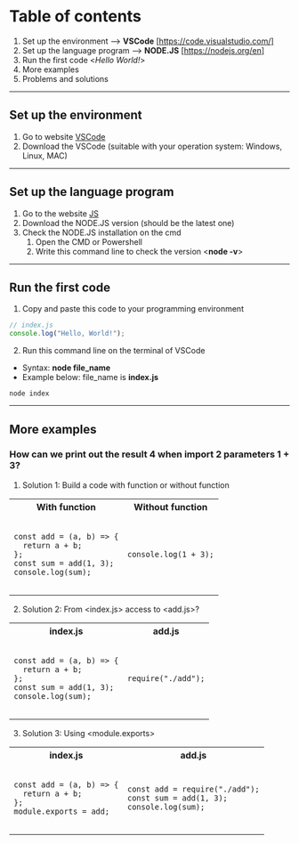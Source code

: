 # Table of contents
1. Set up the environment --> **VSCode** [https://code.visualstudio.com/]
2. Set up the language program --> **NODE.JS** [https://nodejs.org/en]
3. Run the first code <*Hello World!*>
4. More examples
5. Problems and solutions
---
## Set up the environment
1. Go to website [VSCode]([url](https://code.visualstudio.com/))
2. Download the VSCode (suitable with your operation system: Windows, Linux, MAC)
---
## Set up the language program
1. Go to the website [JS]([url](https://nodejs.org/en))
2. Download the NODE.JS version (should be the latest one)
3. Check the NODE.JS installation on the cmd
   1. Open the CMD or Powershell
   2. Write this command line to check the version <**node -v**>
---
## Run the first code
1. Copy and paste this code to your programming environment
```js
// index.js
console.log("Hello, World!");
```
2. Run this command line on the terminal of VSCode
- Syntax: **node file_name**
- Example below: file_name is **index.js**
```
node index
```
---
## More examples
### How can we print out the result 4 when import 2 parameters 1 + 3?
1. Solution 1: Build a code with function or without function
<table>
  <tr>
    <th>With function</th>
    <th>Without function</th>
  </tr>
  <tr>
    <td>
      <pre><code>
const add = (a, b) => {
  return a + b;
};
const sum = add(1, 3);
console.log(sum);
      </code></pre>
    </td>
    <td>
      <pre><code>
console.log(1 + 3);
      </code></pre>
    </td>
  </tr>
</table>

2. Solution 2: From <index.js> access to <add.js>?
<table>
  <tr>
    <th>index.js</th>
    <th>add.js</th>
  </tr>
  <tr>
    <td>
      <pre><code>
const add = (a, b) => {
  return a + b;
};
const sum = add(1, 3);
console.log(sum);
      </code></pre>
    </td>
    <td>
      <pre><code>
require("./add");
      </code></pre>
    </td>
  </tr>
</table>

3. Solution 3: Using <module.exports>
<table>
  <tr>
    <th>index.js</th>
    <th>add.js</th>
  </tr>
  <tr>
    <td>
      <pre><code>
const add = (a, b) => {
  return a + b;
};
module.exports = add;
      </code></pre>
    </td>
    <td>
      <pre><code>
const add = require("./add");
const sum = add(1, 3);
console.log(sum);      
      </code></pre>
    </td>
  </tr>
</table>
